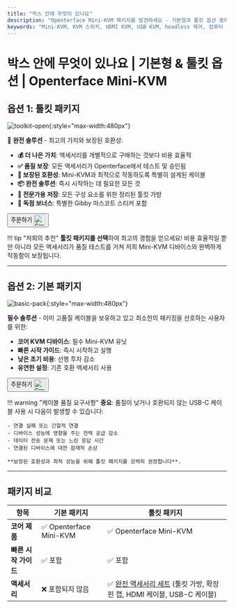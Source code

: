 ```yaml
---
title: "박스 안에 무엇이 있나요"
description: "Openterface Mini-KVM 패키지를 발견하세요 - 기본형과 툴킷 옵션 중에서 선택하세요. HDMI, USB-C 연결 및 액세서리를 갖춘 완전한 KVM 솔루션으로 원활한 디바이스 관리를 실현하세요."
keywords: "Mini-KVM, KVM 스위치, HDMI KVM, USB KVM, headless 제어, 컴퓨터 주변기기, KVM 툴킷, KVM 액세서리, 원격 작업 설정, 멀티 디바이스 제어"
---
```


# **박스 안에 무엇이 있나요** | 기본형 & 툴킷 옵션 | Openterface Mini-KVM

## 옵션 1: **툴킷 패키지**

![toolkit-open](https://assets.openterface.com/images/product/toolkit-open.webp){:style="max-width:480px"}

🎯 **완전 솔루션** - 최고의 가치와 보장된 호환성:

- **💰 더 나은 가치**: 액세서리를 개별적으로 구매하는 것보다 비용 효율적
- **✅ 품질 보장**: 모든 액세서리가 Openterface에서 테스트 및 승인됨
- **🔧 보장된 호환성**: Mini-KVM과 최적으로 작동하도록 특별히 설계된 케이블
- **📦 완전 솔루션**: 즉시 시작하는 데 필요한 모든 것
- **🎒 전문가용 저장**: 모든 구성 요소를 위한 정리된 툴킷 가방
- **🎁 독점 보너스**: 특별한 Gibby 마스코트 스티커 포함

<button class="md-button" onclick="window.location.href='{{ config.extra.minikvm_purchase_link }}'"> 주문하기 <img src="https://assets.openterface.com/images/trademark/crowd-supply.svg" alt="Crowd Supply" style="vertical-align: middle; height: 26px;"></button>

!!! tip "저희의 추천"
**툴킷 패키지를 선택**하여 최고의 경험을 얻으세요! 비용 효율적일 뿐만 아니라 모든 액세서리가 품질 테스트를 거쳐 저희 Mini-KVM 디바이스와 완벽하게 작동함이 보장됩니다.

---

## 옵션 2: **기본 패키지**

![basic-pack](https://assets.openterface.com/images/product/basic-with-maunal.webp){:style="max-width:480px"}

**필수 솔루션** - 이미 고품질 케이블을 보유하고 있고 최소한의 패키징을 선호하는 사용자를 위한:

- **코어 KVM 디바이스**: 필수 Mini-KVM 유닛
- **빠른 시작 가이드**: 즉시 시작하고 실행
- **낮은 초기 비용**: 선행 투자 감소
- **유연한 설정**: 기존 호환 액세서리 사용

<button class="md-button" onclick="window.location.href='{{ config.extra.minikvm_purchase_link }}'"> 주문하기 <img src="https://assets.openterface.com/images/trademark/crowd-supply.svg" alt="Crowd Supply" style="vertical-align: middle; height: 26px;"></button>

!!! warning "케이블 품질 요구사항"
**중요**: 품질이 낮거나 호환되지 않는 USB-C 케이블 사용 시 다음이 발생할 수 있습니다:

    - 연결 실패 또는 간헐적 연결
    - 디바이스 성능에 영향을 주는 전력 공급 감소
    - 데이터 전송 문제 또는 느린 응답 시간
    - 연결된 디바이스에 대한 잠재적 손상

    **보장된 호환성과 최적 성능을 위해 툴킷 패키지를 강력히 권장합니다**.

---

## 패키지 비교

| 항목                 | 기본 패키지             | 툴킷 패키지                                                                                       |
| -------------------- | ----------------------- | ------------------------------------------------------------------------------------------------- |
| **코어 제품**        | ✅ Openterface Mini-KVM | ✅ Openterface Mini-KVM                                                                           |
| **빠른 시작 가이드** | ✅ 포함                 | ✅ 포함                                                                                           |
| **액세서리**         | ❌ 포함되지 않음        | ✅ [완전 액세서리 세트](/product/accessories/) (툴킷 가방, 확장 핀 캡, HDMI 케이블, USB-C 케이블) |
